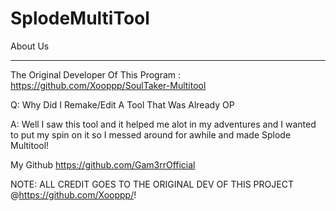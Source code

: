 # SplodeMultiTool

About Us
___________

The Original Developer Of This Program :
https://github.com/Xooppp/SoulTaker-Multitool


Q: Why Did I Remake/Edit A Tool That Was Already OP

A: Well I saw this tool and it helped me alot in my adventures and I wanted to put my spin on it so I messed around for awhile and made Splode Multitool!


My Github
https://github.com/Gam3rrOfficial


NOTE: ALL CREDIT GOES TO THE ORIGINAL DEV OF THIS PROJECT @https://github.com/Xooppp/!
